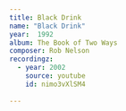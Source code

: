 ```yaml
---
title: Black Drink
name: "Black Drink"
year:  1992
album: The Book of Two Ways
composer: Rob Nelson
recordingz:
  - year: 2002
    source: youtube
    id: nimo3vXlSM4
 
---
```




